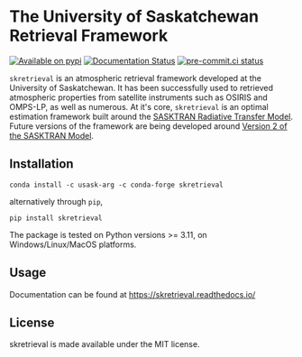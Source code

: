 # The University of Saskatchewan Retrieval Framework
[![Available on pypi](https://img.shields.io/pypi/v/skretrieval.svg)](https://pypi.python.org/pypi/skretrieval/)
[![Documentation Status](https://readthedocs.org/projects/skretrieval/badge/?version=latest)](https://skretrieval.readthedocs.io/en/latest/?badge=latest)
[![pre-commit.ci status](https://results.pre-commit.ci/badge/github/usask-arg/skretrieval/main.svg)](https://results.pre-commit.ci/latest/github/usask-arg/skretrieval/main)

`skretrieval` is an atmospheric retrieval framework developed at the University of Saskatchewan.
It has been successfully used to retrieved atmospheric properties from satellite instruments such as OSIRIS
and OMPS-LP, as well as numerous.  At it's core, `skretrieval` is an optimal estimation framework built around
the [SASKTRAN Radiative Transfer Model](https://github.com/usask-arg/sasktran).  Future versions of the framework
are being developed around [Version 2 of the SASKTRAN Model](https://github.com/usask-arg/sasktran2).

## Installation

```
conda install -c usask-arg -c conda-forge skretrieval
```

alternatively through `pip`,

```
pip install skretrieval
```
The package is tested on Python versions >= 3.11, on Windows/Linux/MacOS platforms.

## Usage
Documentation can be found at https://skretrieval.readthedocs.io/

## License
skretrieval is made available under the MIT license.
